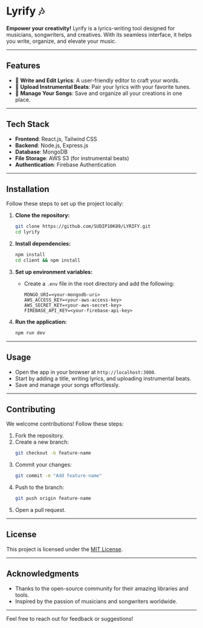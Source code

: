 # Lyrify 🎶

**Empower your creativity!** Lyrify is a lyrics-writing tool designed for musicians, songwriters, and creatives. With its seamless interface, it helps you write, organize, and elevate your music.

---

## Features

- 📝 **Write and Edit Lyrics**: A user-friendly editor to craft your words.
- 🎵 **Upload Instrumental Beats**: Pair your lyrics with your favorite tunes.
- 🔖 **Manage Your Songs**: Save and organize all your creations in one place.

---

## Tech Stack

- **Frontend**: React.js, Tailwind CSS
- **Backend**: Node.js, Express.js
- **Database**: MongoDB
- **File Storage**: AWS S3 (for instrumental beats)
- **Authentication**: Firebase Authentication

---

## Installation

Follow these steps to set up the project locally:

1. **Clone the repository:**
   ```bash
   git clone https://github.com/SUDIP10K89/LYRIFY.git
   cd lyrify
   ```

2. **Install dependencies:**
   ```bash
   npm install
   cd client && npm install
   ```

3. **Set up environment variables:**
   - Create a `.env` file in the root directory and add the following:
     ```env
     MONGO_URI=<your-mongodb-uri>
     AWS_ACCESS_KEY=<your-aws-access-key>
     AWS_SECRET_KEY=<your-aws-secret-key>
     FIREBASE_API_KEY=<your-firebase-api-key>
     ```

4. **Run the application:**
   ```bash
   npm run dev
   ```

---

## Usage

- Open the app in your browser at `http://localhost:3000`.
- Start by adding a title, writing lyrics, and uploading instrumental beats.
- Save and manage your songs effortlessly.

---

## Contributing

We welcome contributions! Follow these steps:

1. Fork the repository.
2. Create a new branch:
   ```bash
   git checkout -b feature-name
   ```
3. Commit your changes:
   ```bash
   git commit -m "Add feature-name"
   ```
4. Push to the branch:
   ```bash
   git push origin feature-name
   ```
5. Open a pull request.

---

## License

This project is licensed under the [MIT License](LICENSE).

---

## Acknowledgments

- Thanks to the open-source community for their amazing libraries and tools.
- Inspired by the passion of musicians and songwriters worldwide.

---

Feel free to reach out for feedback or suggestions!
